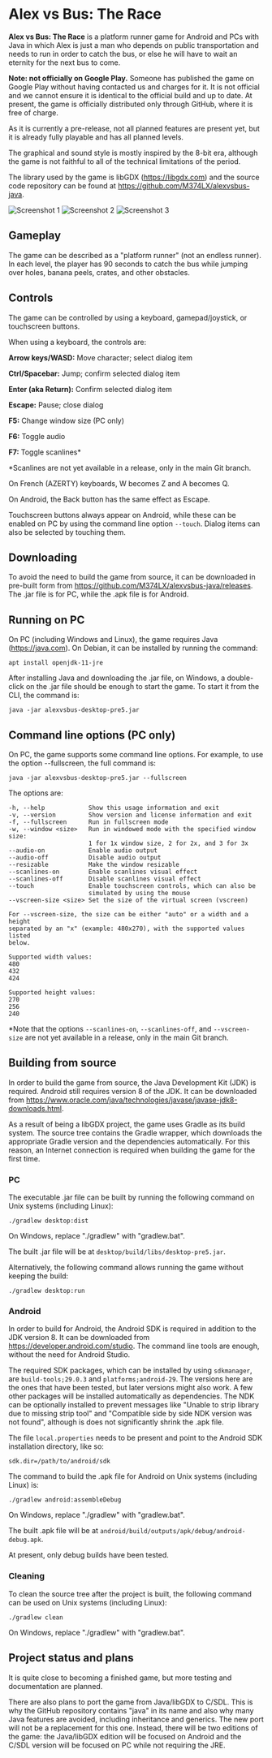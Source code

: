 # Alex vs Bus: The Race

**Alex vs Bus: The Race** is a platform runner game for Android and PCs with
Java in which Alex is just a man who depends on public transportation and needs
to run in order to catch the bus, or else he will have to wait an eternity for
the next bus to come.

**Note: not officially on Google Play.** Someone has published the game on
Google Play without having contacted us and charges for it. It is not official
and we cannot ensure it is identical to the official build and up to date. At
present, the game is officially distributed only through GitHub, where it is
free of charge.

As it is currently a pre-release, not all planned features are present yet, but
it is already fully playable and has all planned levels.

The graphical and sound style is mostly inspired by the 8-bit era, although the
game is not faithful to all of the technical limitations of the period.

The library used by the game is libGDX (https://libgdx.com) and the source code
repository can be found at https://github.com/M374LX/alexvsbus-java.

![Screenshot 1](./docs/img/screenshot1.png)
![Screenshot 2](./docs/img/screenshot2.png)
![Screenshot 3](./docs/img/screenshot3.png)


## Gameplay

The game can be described as a "platform runner" (not an endless runner). In
each level, the player has 90 seconds to catch the bus while jumping over holes,
banana peels, crates, and other obstacles.


## Controls

The game can be controlled by using a keyboard, gamepad/joystick, or touchscreen
buttons.

When using a keyboard, the controls are:

**Arrow keys/WASD:** Move character; select dialog item

**Ctrl/Spacebar:** Jump; confirm selected dialog item

**Enter (aka Return):** Confirm selected dialog item

**Escape:** Pause; close dialog

**F5:** Change window size (PC only)

**F6:** Toggle audio

**F7:** Toggle scanlines*

*Scanlines are not yet available in a release, only in the main Git branch.

On French (AZERTY) keyboards, W becomes Z and A becomes Q.

On Android, the Back button has the same effect as Escape.

Touchscreen buttons always appear on Android, while these can be enabled on PC
by using the command line option ``--touch``. Dialog items can also be selected
by touching them.


## Downloading

To avoid the need to build the game from source, it can be downloaded in
pre-built form from https://github.com/M374LX/alexvsbus-java/releases. The .jar
file is for PC, while the .apk file is for Android.


## Running on PC

On PC (including Windows and Linux), the game requires Java (https://java.com).
On Debian, it can be installed by running the command:
```
apt install openjdk-11-jre
```

After installing Java and downloading the .jar file, on Windows, a double-click
on the .jar file should be enough to start the game. To start it from the CLI,
the command is:
```
java -jar alexvsbus-desktop-pre5.jar
```


## Command line options (PC only)

On PC, the game supports some command line options. For example, to use the
option --fullscreen, the full command is:
```
java -jar alexvsbus-desktop-pre5.jar --fullscreen
```

The options are:
```
-h, --help            Show this usage information and exit
-v, --version         Show version and license information and exit
-f, --fullscreen      Run in fullscreen mode
-w, --window <size>   Run in windowed mode with the specified window size:
                      1 for 1x window size, 2 for 2x, and 3 for 3x
--audio-on            Enable audio output
--audio-off           Disable audio output
--resizable           Make the window resizable
--scanlines-on        Enable scanlines visual effect
--scanlines-off       Disable scanlines visual effect
--touch               Enable touchscreen controls, which can also be
                      simulated by using the mouse
--vscreen-size <size> Set the size of the virtual screen (vscreen)

For --vscreen-size, the size can be either "auto" or a width and a height
separated by an "x" (example: 480x270), with the supported values listed
below.

Supported width values:
480
432
424

Supported height values:
270
256
240
```

*Note that the options ``--scanlines-on``, ``--scanlines-off``, and
``--vscreen-size`` are not yet available in a release, only in the main Git
branch.


## Building from source

In order to build the game from source, the Java Development Kit (JDK) is
required. Android still requires version 8 of the JDK. It can be downloaded from
https://www.oracle.com/java/technologies/javase/javase-jdk8-downloads.html.

As a result of being a libGDX project, the game uses Gradle as its build system.
The source tree contains the Gradle wrapper, which downloads the appropriate
Gradle version and the dependencies automatically. For this reason, an Internet
connection is required when building the game for the first time.

### PC

The executable .jar file can be built by running the following command on Unix
systems (including Linux):
```
./gradlew desktop:dist
```

On Windows, replace "./gradlew" with "gradlew.bat".

The built .jar file will be at ``desktop/build/libs/desktop-pre5.jar``.

Alternatively, the following command allows running the game without keeping the
build:
```
./gradlew desktop:run
```

### Android

In order to build for Android, the Android SDK is required in addition to the
JDK version 8. It can be downloaded from https://developer.android.com/studio.
The command line tools are enough, without the need for Android Studio.

The required SDK packages, which can be installed by using ``sdkmanager``, are
``build-tools;29.0.3`` and ``platforms;android-29``. The versions here are the
ones that have been tested, but later versions might also work. A few other
packages will be installed automatically as dependencies. The NDK can be
optionally installed to prevent messages like "Unable to strip library due to
missing strip tool" and "Compatible side by side NDK version was not found",
although is does not significantly shrink the .apk file.

The file ``local.properties`` needs to be present and point to the Android SDK
installation directory, like so:
```
sdk.dir=/path/to/android/sdk
```

The command to build the .apk file for Android on Unix systems (including Linux)
is:
```
./gradlew android:assembleDebug
```

On Windows, replace "./gradlew" with "gradlew.bat".

The built .apk file will be at
``android/build/outputs/apk/debug/android-debug.apk``.

At present, only debug builds have been tested.

### Cleaning

To clean the source tree after the project is built, the following command can
be used on Unix systems (including Linux):
```
./gradlew clean
```

On Windows, replace "./gradlew" with "gradlew.bat".


## Project status and plans

It is quite close to becoming a finished game, but more testing and
documentation are planned.

There are also plans to port the game from Java/libGDX to C/SDL. This is why
the GitHub repository contains "java" in its name and also why many Java
features are avoided, including inheritance and generics. The new port will not
be a replacement for this one. Instead, there will be two editions of the game:
the Java/libGDX edition will be focused on Android and the C/SDL version will
be focused on PC while not requiring the JRE.

